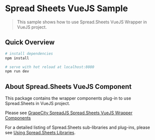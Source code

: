 # Spread Sheets VueJS Sample

>This sample shows how to use Spread.Sheets VueJS  Wrapper in VueJS project.

## Quick Overview

``` bash
# install dependencies
npm install

# serve with hot reload at localhost:8080
npm run dev
```

## About Spread.Sheets VueJS Component

This package contains the wrapper components plug-in to use Spread.Sheets in VueJS project.

Please see [GrapeCity SpreadJS Spread.Sheets VueJS Wrapper Components](https://www.npmjs.com/package/@grapecity/spread-sheets-vue)

For a detailed listing of Spread.Sheets sub-libraries and plug-ins, please see [Using Spread.Sheets Libraries](http://help.grapecity.com/spread/SpreadSheets11/webframe.html#UsingSpread.SheetswithVue.html).